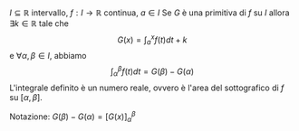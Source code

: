 $I\subseteq \mathbb{R}$ intervallo, $f:I\to\mathbb{R}$ continua, $a\in I$
Se $G$ è una primitiva di $f$ su $I$ allora $\exists k\in\mathbb{R}$ tale che $$G(x) = \int_a^xf(t)dt+k$$ e $\forall \alpha,\beta \in I$, abbiamo $$\int_\alpha^\beta f(t)dt = G(\beta)-G(\alpha)$$
L'integrale definito è un numero reale, ovvero è l'area del sottografico di $f$ su $[\alpha,\beta]$.

Notazione: $G(\beta)-G(\alpha) = [G(x)]_\alpha^\beta$
